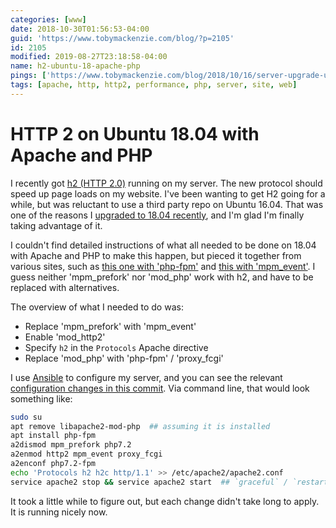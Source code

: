 ```yaml
---
categories: [www]
date: 2018-10-30T01:56:53-04:00
guid: 'https://www.tobymackenzie.com/blog/?p=2105'
id: 2105
modified: 2019-08-27T23:18:58-04:00
name: h2-ubuntu-18-apache-php
pings: ['https://www.tobymackenzie.com/blog/2018/10/16/server-upgrade-ubuntu-18-04/']
tags: [apache, http, http2, performance, php, server, site, web]
---
```


HTTP 2 on Ubuntu 18.04 with Apache and PHP
==========================================

I recently got [h2 (HTTP 2.0)](https://en.wikipedia.org/wiki/HTTP/2) running on my server.<!--more-->  The new protocol should speed up page loads on my website.  I've been wanting to get H2 going for a while, but was reluctant to use a third party repo on Ubuntu 16.04.  That was one of the reasons I [upgraded to 18.04 recently](https://www.tobymackenzie.com/blog/2018/10/16/server-upgrade-ubuntu-18-04/), and I'm glad I'm finally taking advantage of it.

I couldn't find detailed instructions of what all needed to be done on 18.04 with Apache and PHP to make this happen, but pieced it together from various sites, such as [this one with 'php-fpm'](https://www.server-world.info/en/note?os=Ubuntu_18.04&p=httpd&f=13) and [this with 'mpm_event'](https://stackoverflow.com/a/51431377/1139122).  I guess neither 'mpm_prefork' nor 'mod_php' work with h2, and have to be replaced with alternatives.

The overview of what I needed to do was:

- Replace 'mpm_prefork' with 'mpm_event'
- Enable 'mod_http2'
- Specify `h2` in the `Protocols` Apache directive
- Replace 'mod_php' with 'php-fpm' / 'proxy_fcgi'

I use [Ansible](https://www.ansible.com/) to configure my server, and you can see the relevant [configuration changes in this commit](https://github.com/tobymackenzie/server-tobymackenzie.com/commit/b89c7386a23b5a81a6ad620b99c49fa1c69f1d1a).  Via command line, that would look something like:

``` sh
sudo su
apt remove libapache2-mod-php  ## assuming it is installed
apt install php-fpm
a2dismod mpm_prefork php7.2
a2enmod http2 mpm_event proxy_fcgi
a2enconf php7.2-fpm
echo 'Protocols h2 h2c http/1.1' >> /etc/apache2/apache2.conf
service apache2 stop && service apache2 start  ## `graceful` / `restart` seem to fail when changing mpm
```

It took a little while to figure out, but each change didn't take long to apply.  It is running nicely now.
